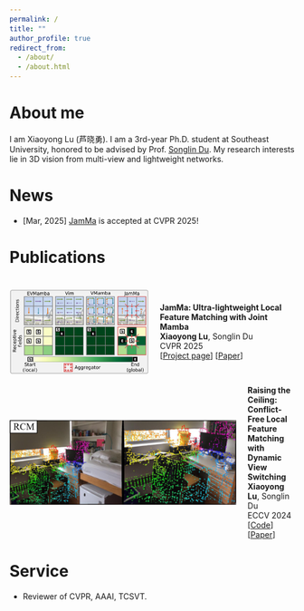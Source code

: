 ```yaml
---
permalink: /
title: ""
author_profile: true
redirect_from: 
  - /about/
  - /about.html
---
```


About me
======
I am Xiaoyong Lu (芦晓勇). I am a 3rd-year Ph.D. student at Southeast University, honored to be advised by Prof. [Songlin Du](https://songlin.ac.cn/).
My research interests lie in 3D vision from multi-view and lightweight networks.

News
======
- [Mar, 2025] [JamMa](https://leoluxxx.github.io/JamMa-page/) is accepted at CVPR 2025!

Publications
======
<div style="display: flex; align-items: center;">
  <img src="/images/jamma.png" alt="JamMa" style="height: 150px; margin-right: 20px; margin-top: 20px; margin-bottom: 20px;" />
  <div>
    <strong>JamMa: Ultra-lightweight Local Feature Matching with Joint Mamba</strong><br>
    <strong>Xiaoyong Lu</strong>, Songlin Du<br>
    CVPR 2025<br>
    [<a href="https://leoluxxx.github.io/JamMa-page/">Project page</a>] [<a href="https://arxiv.org/pdf/2503.03437">Paper</a>]
  </div>
</div>

<div style="display: flex; align-items: center;">
  <img src="/images/rcm.png" alt="RCM" style="height: 150px; margin-right: 20px; margin-top: 20px; margin-bottom: 20px;" />
  <div>
    <strong>Raising the Ceiling: Conflict-Free Local Feature Matching with Dynamic View Switching</strong><br>
    <strong>Xiaoyong Lu</strong>, Songlin Du<br>
    ECCV 2024<br>
    [<a href="https://github.com/leoluxxx/RCM">Code</a>] [<a href="https://arxiv.org/pdf/2407.07789">Paper</a>]
  </div>
</div>


Service
======
- Reviewer of CVPR, AAAI, TCSVT.